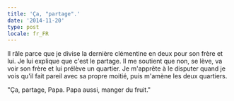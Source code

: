 ```yaml
---
title: 'Ça, "partage".'
date: '2014-11-20'
type: post
locale: fr_FR
---
```


Il râle parce que je divise la dernière clémentine en deux pour son frère et lui. Je lui explique que c'est le partage. Il me soutient que non, se lève, va voir son frère et lui prélève un quartier. Je m'apprête à le disputer quand je vois qu'il fait pareil avec sa propre moitié, puis m'amène les deux quartiers.

"Ça, partage, Papa. Papa aussi, manger du fruit."
